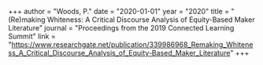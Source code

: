 +++
author = "Woods, P."
date = "2020-01-01"
year = "2020"
title = "(Re)making Whiteness: A Critical Discourse Analysis of Equity-Based Maker Literature"
journal = "Proceedings from the 2019 Connected Learning Summit"
link = "https://www.researchgate.net/publication/339986968_Remaking_Whiteness_A_Critical_Discourse_Analysis_of_Equity-Based_Maker_Literature"
+++